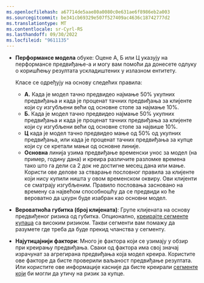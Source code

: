 ```yaml
---
ms.openlocfilehash: a67714de5aae80a0080c0e631ae6f8986eb2a003
ms.sourcegitcommit: be341cb69329e507f527409ac4636c18742777d2
ms.translationtype: MT
ms.contentlocale: sr-Cyrl-RS
ms.lasthandoff: 09/30/2022
ms.locfileid: "9611135"
---
```

- **Перформансе модела** обуке: Оцене А, Б или Ц указују на перформансе предвиђање-а и могу вам помоћи да донесете одлуку о коришћењу резултата ускладиштених у излазном ентитету.

  Класе се одређују на основу следећих правила:
  - **А.** Када је модел тачно предвидео најмање 50% укупних предвиђања и када је проценат тачних предвиђања за клијенте који су изгубљени већи од основне стопе за најмање 10%.
  - **Б.** Када је модел тачно предвидео најмање 50% укупних предвиђања и када је проценат тачних предвиђања за клијенте који су изгубљени већи од основне стопе за највише 10%.
  - **Ц** када је модел тачно предвидео мање од 50% од укупних предвиђања, или када је проценат тачних предвиђања за купце који су се кретали мањи од основне линије.
  - **Основна** линија узима предвиђање временски унос за модел (на пример, годину дана) и креира различите разломке времена тако што га дели са 2 док не достигне месец дана или мање. Користи ове делове за стварање пословног правила за клијенте који нису купили ништа у овом временском оквиру. Ови клијенти се сматрају изгубљеним. Правило пословања засновано на времену са највећом способношћу да се предвиди ко ће вероватно да цхурн буде изабран као основни модел.

- **Вероватноћа губитка (број клијената)**: Групе клијената на основу предвиђеног ризика од губитка. Опционално, [креирајте сегменте купаца](../prediction-based-segment.md) са високим ризиком. Такви сегменти вам помажу да разумете где треба да буде прекид чланства у сегменту.

- **Најутицајнији фактори**: Много је фактора који се узимају у обзир при креирању предвиђања. Сваки од фактора има свој значај израчунат за агрегирана предвиђања која модел креира. Користите ове факторе да бисте проверили ваљаност предвиђање резултата. Или користите ове информације касније да бисте креирали [сегменте који](../prediction-based-segment.md) би могли да утичу на ризик за купце.